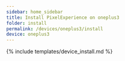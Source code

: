 ```yaml
---
sidebar: home_sidebar
title: Install PixelExperience on oneplus3
folder: install
permalink: /devices/oneplus3/install
device: oneplus3
---
```

{% include templates/device_install.md %}
